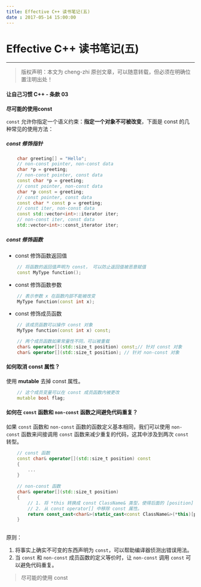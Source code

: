 ```yaml
---
title: Effective C++ 读书笔记(五)
date : 2017-05-14 15:00:00
---
```


# Effective C++ 读书笔记(五)
***
> 版权声明：本文为 cheng-zhi 原创文章，可以随意转载，但必须在明确位置注明出处！ 

#### 让自己习惯 C++ - 条款 03

**尽可能的使用const**

`const` 允许你指定一个语义约束：**指定一个对象不可被改变**，下面是 const 的几种常见的使用方法：

##### const 修饰指针
```cpp
	char greeting[] = "Hello";
	// non-const pointer, non-const data
	char *p = greeting;
	// non-const pointer, const data
	const char *p = greeting;
	// const pointer, non-const data
	char *p const = greeting;
	// const pointer, const data
	const char * const p = greeting;
	// const iter, non-const data
	const std::vector<int>::iterator iter;
	// non-const iter, const data
	std::vector<int>::const_iterator iter;
```

##### const 修饰函数 

- const 修饰函数返回值

```cpp
	// 将函数的返回值声明为 const， 可以防止返回值被恶意赋值
	const MyType function();
```
- const 修饰函数参数

```cpp
	// 表示参数 x 在函数内部不能被改变
	MyType function(const int x);
```

- const 修饰成员函数

```cpp
	// 该成员函数可以操作 const 对象
	MyType function(const int x) const;

	// 两个成员函数如果常量性不同，可以被重载
	char& operator[](std::size_t position) const;// 针对 const 对象
	char& operator[](std::size_t position); // 针对 non-const 对象
```

#### 如何取消 const 属性？

使用 **mutable** 去掉 const 属性。

```cpp
	// 这个成员变量可以在 const 成员函数内被更改
	mutable bool flag;
```

#### 如何在 `const` 函数和 `non-const` 函数之间避免代码重复？

如果 `const` 函数和 `non-const` 函数的函数定义基本相同，我们可以使用 `non-const` 函数来间接调用 `const` 函数来减少重复的代码，这其中涉及到两次 `const` 转型。

```cpp
	// const 函数
	const char& operator[](std::size_t position) const
	{
		...
	}
	
	// non-const 函数
	char& operator[](std::size_t position)
	{
		// 1. 将 *this 转换成 const ClassName& 类型，使得后面的 [position] 得以调用到 const 版本的函数
		// 2. 从 const operator[] 中移除 const 属性。
		return const_cast<char&>(static_cast<const ClassName&>(*this)[position]);
	}
	
```

原则：
1. 将事实上确实不可变的东西声明为 `const`，可以帮助编译器侦测出错误用法。
2. 当 `const` 和 `non-const` 成员函数的定义等价时，让 `non-const` 调用 `const` 可以避免代码重复。

> 尽可能的使用 const
